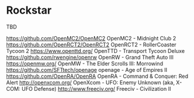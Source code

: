 Rockstar
===

TBD

https://github.com/OpenMC2/OpenMC2 OpenMC2 - Midnight Club 2
https://github.com/OpenRCT2/OpenRCT2 OpenRCT2 - RollerCoaster Tycoon 2
https://www.openttd.org/ OpenTTD - Transport Tycoon Deluxe
https://github.com/rwengine/openrw OpenRW - Grand Theft Auto III
https://openmw.org/ OpenMW - The Elder Scrolls III: Morrowind
https://github.com/SFTtech/openage openage - Age of Empires II
https://github.com/OpenRA/OpenRA OpenRA - Command & Conquer: Red Alert
http://openxcom.org/ OpenXcom - UFO: Enemy Unknown (aka, X-COM: UFO Defense)
http://www.freeciv.org/ Freeciv - Civilization II